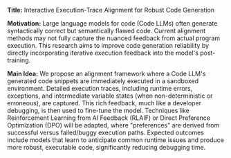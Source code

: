 **Title:** Interactive Execution-Trace Alignment for Robust Code Generation

**Motivation:** Large language models for code (Code LLMs) often generate syntactically correct but semantically flawed code. Current alignment methods may not fully capture the nuanced feedback from actual program execution. This research aims to improve code generation reliability by directly incorporating iterative execution feedback into the model's post-training.

**Main Idea:** We propose an alignment framework where a Code LLM's generated code snippets are immediately executed in a sandboxed environment. Detailed execution traces, including runtime errors, exceptions, and intermediate variable states (when non-deterministic or erroneous), are captured. This rich feedback, much like a developer debugging, is then used to fine-tune the model. Techniques like Reinforcement Learning from AI Feedback (RLAIF) or Direct Preference Optimization (DPO) will be adapted, where "preferences" are derived from successful versus failed/buggy execution paths. Expected outcomes include models that learn to anticipate common runtime issues and produce more robust, executable code, significantly reducing debugging time.